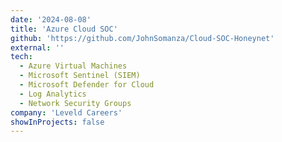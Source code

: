 ```yaml
---
date: '2024-08-08'
title: 'Azure Cloud SOC'
github: 'https://github.com/JohnSomanza/Cloud-SOC-Honeynet'
external: ''
tech:
  - Azure Virtual Machines
  - Microsoft Sentinel (SIEM)
  - Microsoft Defender for Cloud
  - Log Analytics
  - Network Security Groups
company: 'Leveld Careers'
showInProjects: false
---
```

